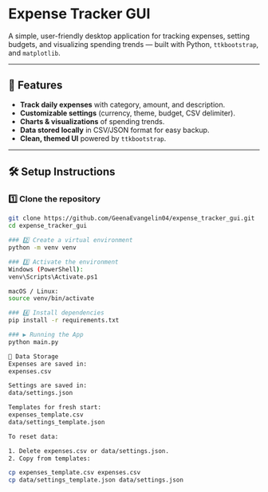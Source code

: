 # Expense Tracker GUI

A simple, user-friendly desktop application for tracking expenses, setting budgets, and visualizing spending trends — built with Python, `ttkbootstrap`, and `matplotlib`.

---

## 📌 Features
- **Track daily expenses** with category, amount, and description.
- **Customizable settings** (currency, theme, budget, CSV delimiter).
- **Charts & visualizations** of spending trends.
- **Data stored locally** in CSV/JSON format for easy backup.
- **Clean, themed UI** powered by `ttkbootstrap`.

---

## 🛠️ Setup Instructions

### 1️⃣ Clone the repository
```bash
git clone https://github.com/GeenaEvangelin04/expense_tracker_gui.git
cd expense_tracker_gui

### 2️⃣ Create a virtual environment
python -m venv venv

### 3️⃣ Activate the environment
Windows (PowerShell):
venv\Scripts\Activate.ps1

macOS / Linux:
source venv/bin/activate

### 4️⃣ Install dependencies
pip install -r requirements.txt

### ▶️ Running the App
python main.py

📂 Data Storage
Expenses are saved in:
expenses.csv

Settings are saved in:
data/settings.json

Templates for fresh start:
expenses_template.csv
data/settings_template.json

To reset data:

1. Delete expenses.csv or data/settings.json.
2. Copy from templates:

cp expenses_template.csv expenses.csv
cp data/settings_template.json data/settings.json

